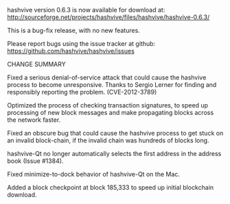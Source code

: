 hashvive version 0.6.3 is now available for download at:
http://sourceforge.net/projects/hashvive/files/hashvive/hashvive-0.6.3/

This is a bug-fix release, with no new features.

Please report bugs using the issue tracker at github:
https://github.com/hashvive/hashvive/issues

CHANGE SUMMARY

Fixed a serious denial-of-service attack that could cause the
hashvive process to become unresponsive. Thanks to Sergio Lerner
for finding and responsibly reporting the problem. (CVE-2012-3789)

Optimized the process of checking transaction signatures, to
speed up processing of new block messages and make propagating
blocks across the network faster.

Fixed an obscure bug that could cause the hashvive process to get
stuck on an invalid block-chain, if the invalid chain was
hundreds of blocks long.

hashvive-Qt no longer automatically selects the first address
in the address book (Issue #1384).

Fixed minimize-to-dock behavior of hashvive-Qt on the Mac.

Added a block checkpoint at block 185,333 to speed up initial
blockchain download.

